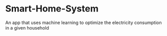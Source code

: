 # Smart-Home-System
An app that uses machine learning to optimize the electricity consumption in a given household
